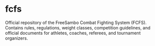 # fcfs
Official repository of the FreeSambo Combat Fighting System (FCFS).  Contains rules, regulations, weight classes, competition guidelines, and official documents  for athletes, coaches, referees, and tournament organizers.
